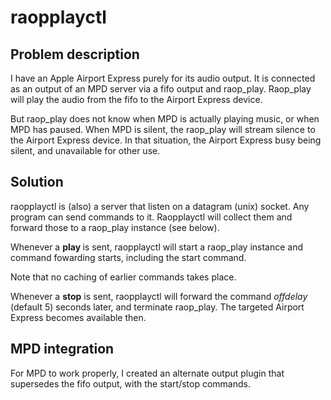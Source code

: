 # raopplayctl
## Problem description

I have an Apple Airport Express purely for its audio output.
It is connected as an output of an MPD server via a fifo output
and raop_play. Raop_play will play the audio from the fifo to the
Airport Express device.

But raop_play does not know when MPD is actually playing music, or
when MPD has paused. When MPD is silent, the raop_play will stream
silence to the Airport Express device.
In that situation, the Airport Express busy being silent,
and unavailable for other use.

## Solution
raopplayctl is (also) a server that listen on a datagram (unix) socket.
Any program can send commands to it. Raopplayctl will collect them
and forward those to a raop_play instance (see below).

Whenever a **play <FILE>** is sent, raopplayctl will start a raop_play
instance and command fowarding starts, including the start command.

Note that no caching of earlier commands takes place.

Whenever a **stop** is sent, raopplayctl will forward the command
*offdelay* (default 5) seconds later, and terminate raop_play.
The targeted Airport Express becomes available then.

## MPD integration
For MPD to work properly, I created an alternate output plugin
that supersedes the fifo output, with the start/stop commands.

